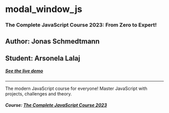 # modal_window_js
### The Complete JavaScript Course 2023: From Zero to Expert!
## Author: Jonas Schmedtmann
## Student: Arsonela Lalaj
##### [See the live demo ](https://arso-k.github.io/modal_window_js/)
---
The modern JavaScript course for everyone! Master JavaScript with projects, challenges and theory.
##### Course: [The Complete JavaScript Course 2023 ](https:/www.udemy.com/course/the-complete-javascript-course/)
